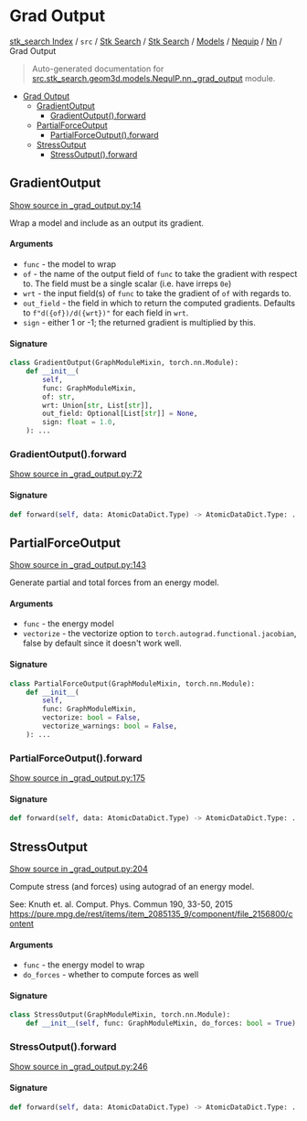 # Grad Output

[stk_search Index](../../../../../../README.md#stk_search-index) / `src` / [Stk Search](../../../../index.md#stk-search) / [Stk Search](../../../../index.md#stk-search) / [Models](../../index.md#models) / [Nequip](../index.md#nequip) / [Nn](./index.md#nn) / Grad Output

> Auto-generated documentation for [src.stk_search.geom3d.models.NequIP.nn._grad_output](https://github.com/mohammedazzouzi15/STK_search/blob/main/src/stk_search/geom3d/models/NequIP/nn/_grad_output.py) module.

- [Grad Output](#grad-output)
  - [GradientOutput](#gradientoutput)
    - [GradientOutput().forward](#gradientoutput()forward)
  - [PartialForceOutput](#partialforceoutput)
    - [PartialForceOutput().forward](#partialforceoutput()forward)
  - [StressOutput](#stressoutput)
    - [StressOutput().forward](#stressoutput()forward)

## GradientOutput

[Show source in _grad_output.py:14](https://github.com/mohammedazzouzi15/STK_search/blob/main/src/stk_search/geom3d/models/NequIP/nn/_grad_output.py#L14)

Wrap a model and include as an output its gradient.

#### Arguments

- `func` - the model to wrap
- `of` - the name of the output field of ``func`` to take the gradient with respect to. The field must be a single scalar (i.e. have irreps ``0e``)
- `wrt` - the input field(s) of ``func`` to take the gradient of ``of`` with regards to.
- `out_field` - the field in which to return the computed gradients. Defaults to ``f"d({of})/d({wrt})"`` for each field in ``wrt``.
- `sign` - either 1 or -1; the returned gradient is multiplied by this.

#### Signature

```python
class GradientOutput(GraphModuleMixin, torch.nn.Module):
    def __init__(
        self,
        func: GraphModuleMixin,
        of: str,
        wrt: Union[str, List[str]],
        out_field: Optional[List[str]] = None,
        sign: float = 1.0,
    ): ...
```

### GradientOutput().forward

[Show source in _grad_output.py:72](https://github.com/mohammedazzouzi15/STK_search/blob/main/src/stk_search/geom3d/models/NequIP/nn/_grad_output.py#L72)

#### Signature

```python
def forward(self, data: AtomicDataDict.Type) -> AtomicDataDict.Type: ...
```



## PartialForceOutput

[Show source in _grad_output.py:143](https://github.com/mohammedazzouzi15/STK_search/blob/main/src/stk_search/geom3d/models/NequIP/nn/_grad_output.py#L143)

Generate partial and total forces from an energy model.

#### Arguments

- `func` - the energy model
- `vectorize` - the vectorize option to ``torch.autograd.functional.jacobian``,
    false by default since it doesn't work well.

#### Signature

```python
class PartialForceOutput(GraphModuleMixin, torch.nn.Module):
    def __init__(
        self,
        func: GraphModuleMixin,
        vectorize: bool = False,
        vectorize_warnings: bool = False,
    ): ...
```

### PartialForceOutput().forward

[Show source in _grad_output.py:175](https://github.com/mohammedazzouzi15/STK_search/blob/main/src/stk_search/geom3d/models/NequIP/nn/_grad_output.py#L175)

#### Signature

```python
def forward(self, data: AtomicDataDict.Type) -> AtomicDataDict.Type: ...
```



## StressOutput

[Show source in _grad_output.py:204](https://github.com/mohammedazzouzi15/STK_search/blob/main/src/stk_search/geom3d/models/NequIP/nn/_grad_output.py#L204)

Compute stress (and forces) using autograd of an energy model.

See:
    Knuth et. al. Comput. Phys. Commun 190, 33-50, 2015
    https://pure.mpg.de/rest/items/item_2085135_9/component/file_2156800/content

#### Arguments

- `func` - the energy model to wrap
- `do_forces` - whether to compute forces as well

#### Signature

```python
class StressOutput(GraphModuleMixin, torch.nn.Module):
    def __init__(self, func: GraphModuleMixin, do_forces: bool = True): ...
```

### StressOutput().forward

[Show source in _grad_output.py:246](https://github.com/mohammedazzouzi15/STK_search/blob/main/src/stk_search/geom3d/models/NequIP/nn/_grad_output.py#L246)

#### Signature

```python
def forward(self, data: AtomicDataDict.Type) -> AtomicDataDict.Type: ...
```
